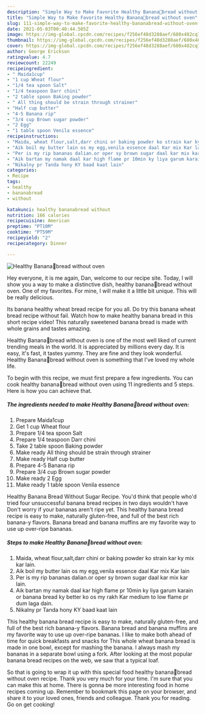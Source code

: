 ```yaml
---
description: "Simple Way to Make Favorite Healthy Banana🍌bread without oven"
title: "Simple Way to Make Favorite Healthy Banana🍌bread without oven"
slug: 111-simple-way-to-make-favorite-healthy-bananabread-without-oven
date: 2021-05-03T00:40:44.505Z
image: https://img-global.cpcdn.com/recipes/f256ef48d3288aef/680x482cq70/healthy-bananabread-without-oven-recipe-main-photo.jpg
thumbnail: https://img-global.cpcdn.com/recipes/f256ef48d3288aef/680x482cq70/healthy-bananabread-without-oven-recipe-main-photo.jpg
cover: https://img-global.cpcdn.com/recipes/f256ef48d3288aef/680x482cq70/healthy-bananabread-without-oven-recipe-main-photo.jpg
author: George Erickson
ratingvalue: 4.7
reviewcount: 22249
recipeingredient:
- " Maida1cup"
- "1 cup Wheat flour"
- "1/4 tea spoon Salt"
- "1/4 teaspoon Darr chini"
- "2 table spoon Baking powder"
- " All thing should be strain through strainer"
- "Half cup butter"
- "4-5 Banana rip"
- "3/4 cup Brown sugar powder"
- "2 Egg"
- "1 table spoon Venila essence"
recipeinstructions:
- "Maida, wheat flour,salt,darr chini or baking powder ko strain kar ky mix kar lain."
- "Aik boil my butter lain os my egg,venila essence daal Kar mix Kar lain"
- "Per is my rip bananas dalian.or oper sy brown sugar daal kar mix kar lain."
- "Aik bartan my namak daal kar high flame pr 10min ky liya garum karain or banana bread ky better ko os my rakh Kar medium to low flame pr dum laga dain."
- "Nikalny pr Tanda hony KY baad kaat lain"
categories:
- Recipe
tags:
- healthy
- bananabread
- without

katakunci: healthy bananabread without 
nutrition: 166 calories
recipecuisine: American
preptime: "PT10M"
cooktime: "PT59M"
recipeyield: "2"
recipecategory: Dinner

---
```



![Healthy Banana🍌bread without oven](https://img-global.cpcdn.com/recipes/f256ef48d3288aef/680x482cq70/healthy-bananabread-without-oven-recipe-main-photo.jpg)

Hey everyone, it is me again, Dan, welcome to our recipe site. Today, I will show you a way to make a distinctive dish, healthy banana🍌bread without oven. One of my favorites. For mine, I will make it a little bit unique. This will be really delicious.

Its banana healthy wheat bread recipe for you all. Do try this banana wheat bread recipe without fail. Watch how to make healthy banana bread in this short recipe video! This naturally sweetened banana bread is made with whole grains and tastes amazing.

Healthy Banana🍌bread without oven is one of the most well liked of current trending meals in the world. It is appreciated by millions every day. It is easy, it's fast, it tastes yummy. They are fine and they look wonderful. Healthy Banana🍌bread without oven is something that I've loved my whole life.


To begin with this recipe, we must first prepare a few ingredients. You can cook healthy banana🍌bread without oven using 11 ingredients and 5 steps. Here is how you can achieve that.

<!--inarticleads1-->

##### The ingredients needed to make Healthy Banana🍌bread without oven:

1. Prepare  Maida1cup
1. Get 1 cup Wheat flour
1. Prepare 1/4 tea spoon Salt
1. Prepare 1/4 teaspoon Darr chini
1. Take 2 table spoon Baking powder
1. Make ready  All thing should be strain through strainer
1. Make ready Half cup butter
1. Prepare 4-5 Banana rip
1. Prepare 3/4 cup Brown sugar powder
1. Make ready 2 Egg
1. Make ready 1 table spoon Venila essence


Healthy Banana Bread Without Sugar Recipe. You&#39;d think that people who&#39;d tried four unsuccessful banana bread recipes in two days wouldn&#39;t have Don&#39;t worry if your bananas aren&#39;t ripe yet. This healthy banana bread recipe is easy to make, naturally gluten-free, and full of the best rich banana-y flavors. Banana bread and banana muffins are my favorite way to use up over-ripe bananas. 

<!--inarticleads2-->

##### Steps to make Healthy Banana🍌bread without oven:

1. Maida, wheat flour,salt,darr chini or baking powder ko strain kar ky mix kar lain.
1. Aik boil my butter lain os my egg,venila essence daal Kar mix Kar lain
1. Per is my rip bananas dalian.or oper sy brown sugar daal kar mix kar lain.
1. Aik bartan my namak daal kar high flame pr 10min ky liya garum karain or banana bread ky better ko os my rakh Kar medium to low flame pr dum laga dain.
1. Nikalny pr Tanda hony KY baad kaat lain


This healthy banana bread recipe is easy to make, naturally gluten-free, and full of the best rich banana-y flavors. Banana bread and banana muffins are my favorite way to use up over-ripe bananas. I like to make both ahead of time for quick breakfasts and snacks for This whole wheat banana bread is made in one bowl, except for mashing the banana. I always mash my bananas in a separate bowl using a fork. After looking at the most popular banana bread recipes on the web, we saw that a typical loaf. 

So that is going to wrap it up with this special food healthy banana🍌bread without oven recipe. Thank you very much for your time. I'm sure that you can make this at home. There is gonna be more interesting food in home recipes coming up. Remember to bookmark this page on your browser, and share it to your loved ones, friends and colleague. Thank you for reading. Go on get cooking!
